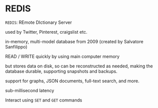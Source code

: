 # REDIS

`REDIS`: REmote DIctionary Server

used by Twitter, Pinterest, craigslist etc.

in-memory, multi-model database from 2009 (created by Salvatore Sanfilippo)

READ / WRITE quickly by using main computer memory

but stores data on disk, so can be reconstructed as needed,
making the database durable, supporting snapshots and backups.

support for graphs, JSON documents, full-text search, and more.

sub-millisecond latency

Interact using `SET` and `GET` commands
